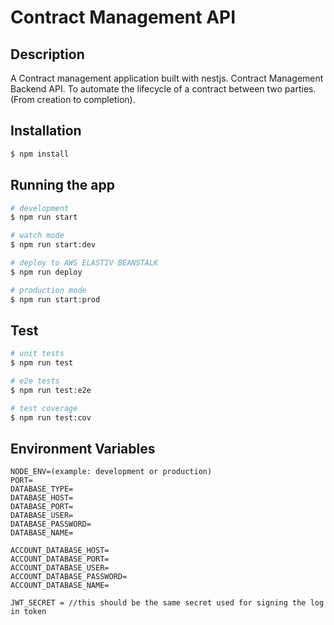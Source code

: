 # Contract Management API

## Description

A Contract management application built with nestjs.
Contract Management Backend API. To automate the lifecycle of a contract between two parties. (From creation to completion).

## Installation

```bash
$ npm install
```

## Running the app

```bash
# development
$ npm run start

# watch mode
$ npm run start:dev

# deploy to AWS ELASTIV BEANSTALK
$ npm run deploy

# production mode
$ npm run start:prod
```

## Test

```bash
# unit tests
$ npm run test

# e2e tests
$ npm run test:e2e

# test coverage
$ npm run test:cov
```

## Environment Variables

```
NODE_ENV=(example: development or production)
PORT=
DATABASE_TYPE=
DATABASE_HOST=
DATABASE_PORT=
DATABASE_USER=
DATABASE_PASSWORD=
DATABASE_NAME=

ACCOUNT_DATABASE_HOST=
ACCOUNT_DATABASE_PORT=
ACCOUNT_DATABASE_USER=
ACCOUNT_DATABASE_PASSWORD=
ACCOUNT_DATABASE_NAME=

JWT_SECRET = //this should be the same secret used for signing the log in token
```
